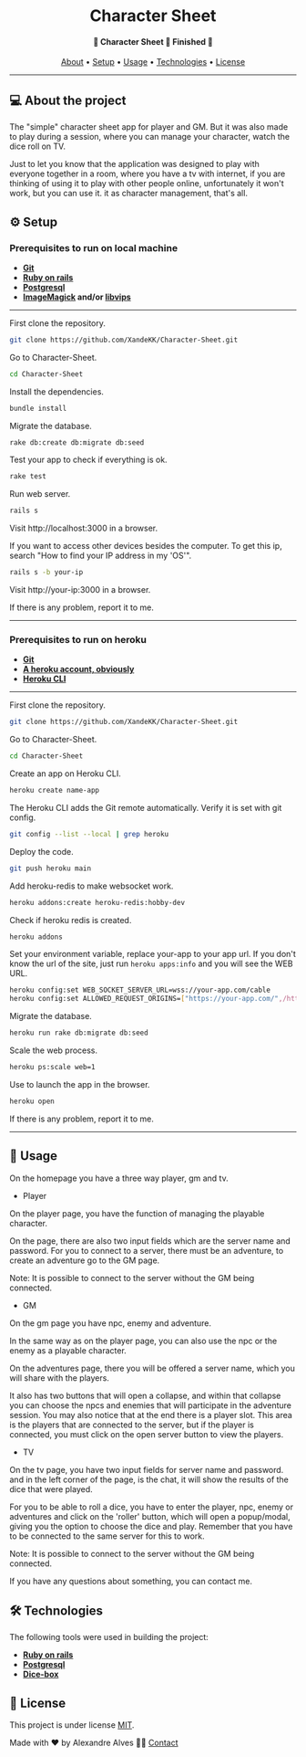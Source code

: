 
<h1 align="center">
    Character Sheet
</h1>

<h4 align="center"> 
    🚧  Character Sheet 🎲 Finished 🚧 
</h4>


<p align="center">
 <a href="#-about-the-project">About</a> •
 <a href="#-setup">Setup</a> • 
 <a href="#-usage">Usage</a> • 
 <a href="#-technologies">Technologies</a> • 
 <a href="#user-content--license">License</a>
</p>

---

## 💻 About the project


The "simple" character sheet app for player and GM.
But it was also made to play during a session, where you can manage your character, watch the dice roll on TV.

Just to let you know that the application was designed to play with everyone together in a room, where you have a tv with internet, if you are thinking of using it to play with other people online, unfortunately it won't work, but you can use it. it as character management, that's all.

## ⚙️ Setup
### Prerequisites to run on local machine
-   **[Git](https://git-scm.com)**
-   **[Ruby on rails](https://rubyonrails.org/)**
-   **[Postgresql](https://www.postgresql.org/)**
-   **[ImageMagick](https://imagemagick.org/index.php) and/or [libvips](https://github.com/libvips/libvips)**
---
First clone the repository.
```bash
git clone https://github.com/XandeKK/Character-Sheet.git
```
Go to Character-Sheet.
```bash
cd Character-Sheet
```
Install the dependencies.
```bash
bundle install
```
Migrate the database.
```bash
rake db:create db:migrate db:seed
```
Test your app to check if everything is ok.
```bash
rake test
```
Run web server.
```bash
rails s
```
Visit http://localhost:3000 in a browser.

If you want to access other devices besides the computer. To get this ip, search "How to find your IP address in my 'OS'".
```bash
rails s -b your-ip
```
Visit http://your-ip:3000 in a browser.

If there is any problem, report it to me.

---

### Prerequisites to run on heroku
-   **[Git](https://git-scm.com)**
-   **[A heroku account, obviously](https://signup.heroku.com/devcenter)**
-   **[Heroku CLI](https://devcenter.heroku.com/articles/heroku-cli#install-the-heroku-cli)**

---

First clone the repository.
```bash
git clone https://github.com/XandeKK/Character-Sheet.git
```
Go to Character-Sheet.
```bash
cd Character-Sheet
```
Create an app on Heroku CLI.
```bash
heroku create name-app
```
The Heroku CLI adds the Git remote automatically. Verify it is set with git config.
```bash
git config --list --local | grep heroku
```
Deploy the code.
```bash
git push heroku main
```
Add heroku-redis to make websocket work.
```bash
heroku addons:create heroku-redis:hobby-dev
```
Check if heroku redis is created.
```bash
heroku addons
```
Set your environment variable, replace your-app to your app url.
If you don't know the url of the site, just run `heroku apps:info` and you will see the WEB URL.
```bash
heroku config:set WEB_SOCKET_SERVER_URL=wss://your-app.com/cable
heroku config:set ALLOWED_REQUEST_ORIGINS=["https://your-app.com/",/http:\/\/your-app.*/]
```
Migrate the database.
```bash
heroku run rake db:migrate db:seed
```
Scale the web process.
```bash
heroku ps:scale web=1
```
Use to launch the app in the browser.
```bash
heroku open
```

If there is any problem, report it to me.

---

## 🎲 Usage

On the homepage you have a three way player, gm and tv.

- Player

On the player page, you have the function of managing the playable character.

On the page, there are also two input fields which are the server name and password. For you to connect to a server, there must be an adventure, to create an adventure go to the GM page.

Note: It is possible to connect to the server without the GM being connected.

- GM

On the gm page you have npc, enemy and adventure.

In the same way as on the player page, you can also use the npc or the enemy as a playable character.

On the adventures page, there you will be offered a server name, which you will share with the players.

It also has two buttons that will open a collapse, and within that collapse you can choose the npcs and enemies that will participate in the adventure session.
You may also notice that at the end there is a player slot.
This area is the players that are connected to the server, but if the player is connected, you must click on the open server button to view the players.

- TV

On the tv page, you have two input fields for server name and password.
and in the left corner of the page, is the chat, it will show the results of the dice that were played.

For you to be able to roll a dice, you have to enter the player, npc, enemy or adventures and click on the 'roller' button, which will open a popup/modal, giving you the option to choose the dice and play.
Remember that you have to be connected to the same server for this to work.

Note: It is possible to connect to the server without the GM being connected.

If you have any questions about something, you can contact me.

## 🛠 Technologies

The following tools were used in building the project:

-   **[Ruby on rails](https://rubyonrails.org/)**
-   **[Postgresql](https://www.postgresql.org/)**
-   **[Dice-box](https://github.com/3d-dice/dice-box)**

## 📝 License

This project is under license [MIT](./LICENSE).

Made with ❤️ by Alexandre Alves 👋🏽 [Contact](https://www.linkedin.com/in/alexandre-dos-santos-alves-707921206/)
